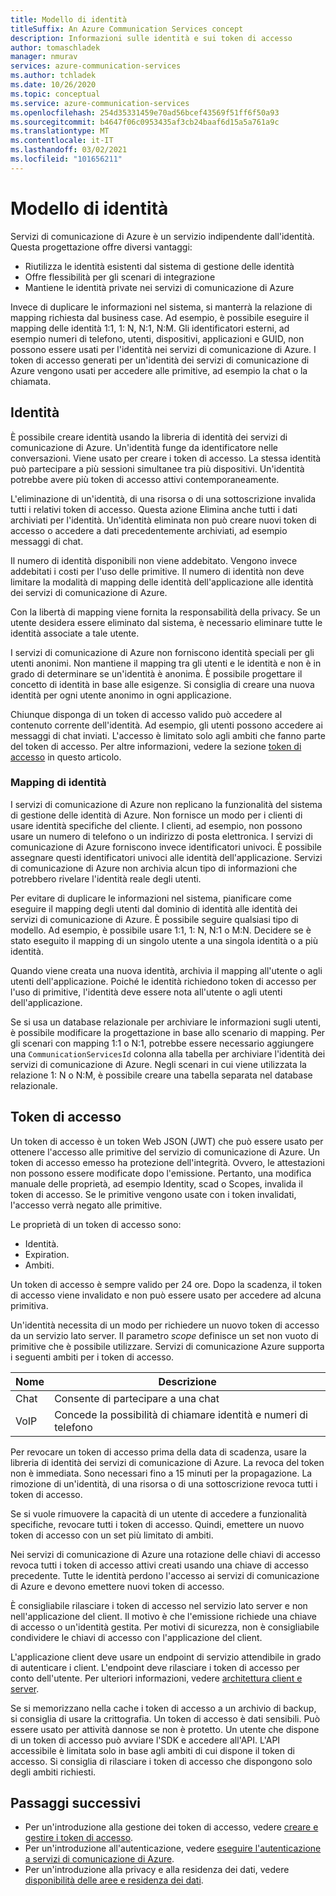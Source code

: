 ```yaml
---
title: Modello di identità
titleSuffix: An Azure Communication Services concept
description: Informazioni sulle identità e sui token di accesso
author: tomaschladek
manager: nmurav
services: azure-communication-services
ms.author: tchladek
ms.date: 10/26/2020
ms.topic: conceptual
ms.service: azure-communication-services
ms.openlocfilehash: 254d35331459e70ad56bcef43569f51ff6f50a93
ms.sourcegitcommit: b4647f06c0953435af3cb24baaf6d15a5a761a9c
ms.translationtype: MT
ms.contentlocale: it-IT
ms.lasthandoff: 03/02/2021
ms.locfileid: "101656211"
---
```

# <a name="identity-model"></a>Modello di identità

Servizi di comunicazione di Azure è un servizio indipendente dall'identità. Questa progettazione offre diversi vantaggi:

- Riutilizza le identità esistenti dal sistema di gestione delle identità
- Offre flessibilità per gli scenari di integrazione
- Mantiene le identità private nei servizi di comunicazione di Azure

Invece di duplicare le informazioni nel sistema, si manterrà la relazione di mapping richiesta dal business case. Ad esempio, è possibile eseguire il mapping delle identità 1:1, 1: N, N:1, N:M. Gli identificatori esterni, ad esempio numeri di telefono, utenti, dispositivi, applicazioni e GUID, non possono essere usati per l'identità nei servizi di comunicazione di Azure. I token di accesso generati per un'identità dei servizi di comunicazione di Azure vengono usati per accedere alle primitive, ad esempio la chat o la chiamata.

## <a name="identity"></a>Identità

È possibile creare identità usando la libreria di identità dei servizi di comunicazione di Azure. Un'identità funge da identificatore nelle conversazioni. Viene usato per creare i token di accesso. La stessa identità può partecipare a più sessioni simultanee tra più dispositivi. Un'identità potrebbe avere più token di accesso attivi contemporaneamente.

L'eliminazione di un'identità, di una risorsa o di una sottoscrizione invalida tutti i relativi token di accesso. Questa azione Elimina anche tutti i dati archiviati per l'identità. Un'identità eliminata non può creare nuovi token di accesso o accedere a dati precedentemente archiviati, ad esempio messaggi di chat.

Il numero di identità disponibili non viene addebitato. Vengono invece addebitati i costi per l'uso delle primitive. Il numero di identità non deve limitare la modalità di mapping delle identità dell'applicazione alle identità dei servizi di comunicazione di Azure.

Con la libertà di mapping viene fornita la responsabilità della privacy. Se un utente desidera essere eliminato dal sistema, è necessario eliminare tutte le identità associate a tale utente.

I servizi di comunicazione di Azure non forniscono identità speciali per gli utenti anonimi. Non mantiene il mapping tra gli utenti e le identità e non è in grado di determinare se un'identità è anonima. È possibile progettare il concetto di identità in base alle esigenze. Si consiglia di creare una nuova identità per ogni utente anonimo in ogni applicazione.

Chiunque disponga di un token di accesso valido può accedere al contenuto corrente dell'identità. Ad esempio, gli utenti possono accedere ai messaggi di chat inviati. L'accesso è limitato solo agli ambiti che fanno parte del token di accesso. Per altre informazioni, vedere la sezione [token di accesso](#access-tokens) in questo articolo.

### <a name="identity-mapping"></a>Mapping di identità

I servizi di comunicazione di Azure non replicano la funzionalità del sistema di gestione delle identità di Azure. Non fornisce un modo per i clienti di usare identità specifiche del cliente. I clienti, ad esempio, non possono usare un numero di telefono o un indirizzo di posta elettronica. I servizi di comunicazione di Azure forniscono invece identificatori univoci. È possibile assegnare questi identificatori univoci alle identità dell'applicazione. Servizi di comunicazione di Azure non archivia alcun tipo di informazioni che potrebbero rivelare l'identità reale degli utenti.

Per evitare di duplicare le informazioni nel sistema, pianificare come eseguire il mapping degli utenti dal dominio di identità alle identità dei servizi di comunicazione di Azure. È possibile seguire qualsiasi tipo di modello. Ad esempio, è possibile usare 1:1, 1: N, N:1 o M:N. Decidere se è stato eseguito il mapping di un singolo utente a una singola identità o a più identità.

Quando viene creata una nuova identità, archivia il mapping all'utente o agli utenti dell'applicazione. Poiché le identità richiedono token di accesso per l'uso di primitive, l'identità deve essere nota all'utente o agli utenti dell'applicazione.

Se si usa un database relazionale per archiviare le informazioni sugli utenti, è possibile modificare la progettazione in base allo scenario di mapping. Per gli scenari con mapping 1:1 o N:1, potrebbe essere necessario aggiungere una `CommunicationServicesId` colonna alla tabella per archiviare l'identità dei servizi di comunicazione di Azure. Negli scenari in cui viene utilizzata la relazione 1: N o N:M, è possibile creare una tabella separata nel database relazionale.

## <a name="access-tokens"></a>Token di accesso

Un token di accesso è un token Web JSON (JWT) che può essere usato per ottenere l'accesso alle primitive del servizio di comunicazione di Azure. Un token di accesso emesso ha protezione dell'integrità. Ovvero, le attestazioni non possono essere modificate dopo l'emissione. Pertanto, una modifica manuale delle proprietà, ad esempio Identity, scad o Scopes, invalida il token di accesso. Se le primitive vengono usate con i token invalidati, l'accesso verrà negato alle primitive.

Le proprietà di un token di accesso sono:
* Identità.
* Expiration.
* Ambiti.

Un token di accesso è sempre valido per 24 ore. Dopo la scadenza, il token di accesso viene invalidato e non può essere usato per accedere ad alcuna primitiva.

Un'identità necessita di un modo per richiedere un nuovo token di accesso da un servizio lato server. Il parametro *scope* definisce un set non vuoto di primitive che è possibile utilizzare. Servizi di comunicazione Azure supporta i seguenti ambiti per i token di accesso.

|Nome|Descrizione|
|---|---|
|Chat|  Consente di partecipare a una chat|
|VoIP|  Concede la possibilità di chiamare identità e numeri di telefono|


Per revocare un token di accesso prima della data di scadenza, usare la libreria di identità dei servizi di comunicazione di Azure. La revoca del token non è immediata. Sono necessari fino a 15 minuti per la propagazione. La rimozione di un'identità, di una risorsa o di una sottoscrizione revoca tutti i token di accesso.

Se si vuole rimuovere la capacità di un utente di accedere a funzionalità specifiche, revocare tutti i token di accesso. Quindi, emettere un nuovo token di accesso con un set più limitato di ambiti.

Nei servizi di comunicazione di Azure una rotazione delle chiavi di accesso revoca tutti i token di accesso attivi creati usando una chiave di accesso precedente. Tutte le identità perdono l'accesso ai servizi di comunicazione di Azure e devono emettere nuovi token di accesso.

È consigliabile rilasciare i token di accesso nel servizio lato server e non nell'applicazione del client. Il motivo è che l'emissione richiede una chiave di accesso o un'identità gestita. Per motivi di sicurezza, non è consigliabile condividere le chiavi di accesso con l'applicazione del client.

L'applicazione client deve usare un endpoint di servizio attendibile in grado di autenticare i client. L'endpoint deve rilasciare i token di accesso per conto dell'utente. Per ulteriori informazioni, vedere [architettura client e server](./client-and-server-architecture.md).

Se si memorizzano nella cache i token di accesso a un archivio di backup, si consiglia di usare la crittografia. Un token di accesso è dati sensibili. Può essere usato per attività dannose se non è protetto. Un utente che dispone di un token di accesso può avviare l'SDK e accedere all'API. L'API accessibile è limitata solo in base agli ambiti di cui dispone il token di accesso. Si consiglia di rilasciare i token di accesso che dispongono solo degli ambiti richiesti.

## <a name="next-steps"></a>Passaggi successivi

* Per un'introduzione alla gestione dei token di accesso, vedere [creare e gestire i token di accesso](../quickstarts/access-tokens.md).
* Per un'introduzione all'autenticazione, vedere [eseguire l'autenticazione a servizi di comunicazione di Azure](./authentication.md).
* Per un'introduzione alla privacy e alla residenza dei dati, vedere [disponibilità delle aree e residenza dei dati](./privacy.md).
